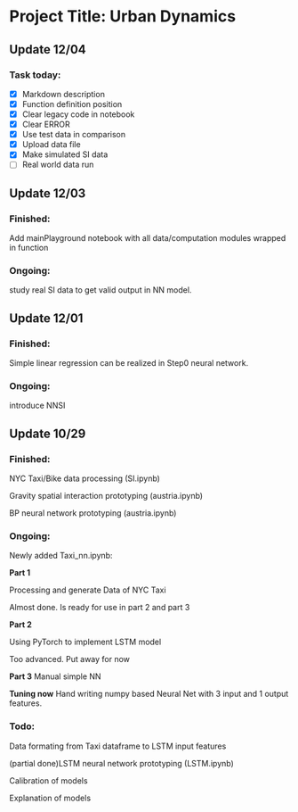 # Project Title: Urban Dynamics

## Update 12/04

### Task today:
- [x] Markdown description
- [x] Function definition position
- [x] Clear legacy code in notebook
- [X] Clear ERROR
- [x] Use test data in comparison
- [x] Upload data file
- [x] Make simulated SI data
- [ ] Real world data run

## Update 12/03
### Finished:
Add mainPlayground notebook with all data/computation modules wrapped in function

### Ongoing:
study real SI data to get valid output in NN model.

## Update 12/01
### Finished:
Simple linear regression can be realized in Step0 neural network.

### Ongoing:
introduce NNSI

## Update 10/29
### Finished:

NYC Taxi/Bike data processing (SI.ipynb)

Gravity spatial interaction prototyping (austria.ipynb)

BP neural network prototyping (austria.ipynb)

### Ongoing:
Newly added Taxi_nn.ipynb:

**Part 1**

Processing and generate Data of NYC Taxi

Almost done. Is ready for use in part 2 and part 3

**Part 2**

Using PyTorch to implement LSTM model

Too advanced. Put away for now

**Part 3**
Manual simple NN

**Tuning now** Hand writing numpy based Neural Net with 3 input and 1 output features.

### Todo:
Data formating from Taxi dataframe to LSTM input features

(partial done)LSTM neural network prototyping (LSTM.ipynb)

Calibration of models

Explanation of models
